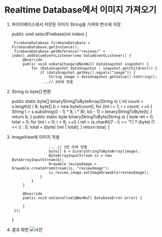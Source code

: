 # Realtime Database에서 이미지 가져오기
 
1. 파이어베이스에서 저장된 이미지 String을 가져와 변수에 저장

    public void selectFirebase(int index) {

        FirebaseDatabase firebaseDatabase = FirebaseDatabase.getInstance();
        firebaseDatabase.getReference("reviews/" + index).addValueEventListener(new ValueEventListener() {
            @Override
            public void onDataChange(@NonNull DataSnapshot snapshot) {
                for (DataSnapshot dataSnapshot : snapshot.getChildren()) {
                    if (dataSnapshot.getKey().equals("image")) {
                        String image = dataSnapshot.getValue().toString();
                     ...// 3번에 연결
 
2. String to byte[] 변환

    public static byte[] binaryStringToByteArray(String s) {
        int count = s.length() / 8;
        byte[] b = new byte[count];
        for (int i = 1; i < count; ++i) {
            String t = s.substring((i - 1) * 8, i * 8);
            b[i - 1] = binaryStringToByte(t);
        }
        return b;
    }
    public static byte binaryStringToByte(String s) {
        byte ret = 0, total = 0;
        for (int i = 0; i < 8; ++i) {
            ret = (s.charAt(7 - i) == '1') ? (byte) (1 << i) : 0;
            total = (byte) (ret | total);
        }
        return total;
    }
 
3. ImageView에 이미지 적용

                        ... // 1번 아래 연결
                        byte[] b = binaryStringToByteArray(image);
                        ByteArrayInputStream is = new ByteArrayInputStream(b);
                        Drawable reviewImage = Drawable.createFromStream(is, "reviewImage");
                        iv_review_image.setImageDrawable(reviewImage);
                    }
                }
            }

            @Override
            public void onCancelled(@NonNull DatabaseError error) {

            }
        });
    }
 
4. 결과 화면
![사진](https://user-images.githubusercontent.com/101080195/206981688-ea891dba-af9b-4261-890a-9df88da4591f.png)


